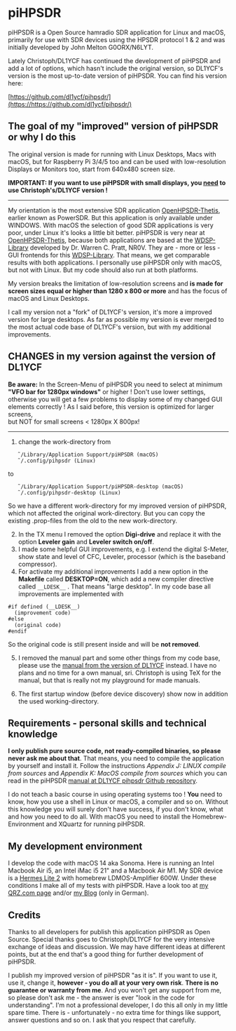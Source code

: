 # piHPSDR

piHPSDR is a Open Source hamradio SDR application for Linux and macOS, primarily for use with SDR devices using the HPSDR protocol 1 & 2 and was initially developed by John Melton G0ORX/N6LYT.

Lately Christoph/DL1YCF has continued the development of piHPSDR and add a lot of options, which hasn't include the original version, so DL1YCF's version is the most up-to-date version of piHPSDR. You can find his version here:

[https://github.com/dl1ycf/pihpsdr/](https://https://github.com/dl1ycf/pihpsdr/)

## The goal of my "improved" version of piHPSDR or why I do this

The original version is made for running with Linux Desktops, Macs with macOS, but for Raspberry Pi 3/4/5 too and can be used with low-resolution Displays or Monitors too, start from 640x480 screen size.

**IMPORTANT: If you want to use piHPSDR with small displays, you <u>need</u> to use Christoph's/DL1YCF version !**

---

My orientation is the most extensive SDR application [OpenHPSDR-Thetis](https://github.com/ramdor/Thetis/), earlier known as PowerSDR. But this application is only available under WINDOWS.
With macOS the selection of good SDR applications is very poor, under Linux it's looks a little bit better. piHPSDR is very near at [OpenHPSDR-Thetis](https://github.com/ramdor/Thetis/), because both applications are based at the [WDSP-Library](https://github.com/TAPR/OpenHPSDR-wdsp) developed by Dr. Warren C. Pratt, NR0V. They are - more or less - GUI frontends for this [WDSP-Library](https://github.com/TAPR/OpenHPSDR-wdsp). That means, we get comparable results with both applications. I personally use piHPSDR only with macOS, but not with Linux.
But my code should also run at both platforms.

My version breaks the limitation of low-resolution screens and **is made for screen sizes equal or higher than 1280 x 800 or more** and has the focus of macOS and Linux Desktops.

I call my version not a "fork" of DL1YCF's version, it's more a improved version for large desktops. As far as possible my version is ever merged to the most actual code base of DL1YCF's version, but with my additional improvements.

## CHANGES in my version against the version of DL1YCF

**Be aware:** In the Screen-Menu of piHPSDR you need to select at minimum **"VFO bar for 1280px windows"** or higher ! Don't use lower settings, otherwise you will get a few problems to display some of my changed GUI elements correctly ! As I said before, this version is optimized for larger screens,<br>but NOT for small screens < 1280px X 800px!

---

1. change the work-directory from

```
   ˜/Library/Application Support/piHPSDR (macOS)
   ˜/.config/pihpsdr (Linux)
```

to

```
   ˜/Library/Application Support/piHPSDR-desktop (macOS)
   ˜/.config/pihpsdr-desktop (Linux)
```

So we have a different work-directory for my improved version of piHPSDR, which not affected the original work-directory. But you can copy the existing .prop-files from the old to the new work-directory.

2. In the TX menu I removed the option **Digi-drive** and replace it with the option **Leveler gain** and **Leveler switch on/off**.
3. I made some helpful GUI improvements, e.g. I extend the digital S-Meter, show state and level of CFC, Leveler, processor (which is the baseband compressor).
4. For activate my additional improvements I add a new option in the **Makefile** called **DESKTOP=ON**, which add a new compiler directive called `__LDESK__` . That means "large desktop". In my code base all improvements are implemented with

```
#if defined (__LDESK__)
  (improvement code)
#else
  (original code)
#endif
```

So the original code is still present inside and will be **not removed**.

5. I removed the manual part and some other things from my code base, please use the [manual from the version of DL1YCF](https://github.com/dl1ycf/pihpsdr/releases/download/current/piHPSDR-Manual.pdf) instead. I have no plans and no time for a own manual, sri. Christoph is using TeX for the manual, but that is really not my playground for made manuals.

6. The first startup window (before device discovery) show now in addition the used working-directory.

## Requirements - personal skills and technical knowledge

**I only publish pure source code, not ready-compiled binaries, so please never ask me about that**. That means, you need to compile the application by yourself and install it. Follow the instructions *Appendix J: LINUX compile from sources* and *Appendix K: MacOS compile from sources* which you can read in the piHPSDR [manual at DL1YCF pihpsdr Github repository](https://github.com/dl1ycf/pihpsdr/releases/download/current/piHPSDR-Manual.pdf).

I do not teach a basic course in using operating systems too ! **You** need to know, how you use a shell in Linux or macOS, a compiler and so on. Without this knowledge you will surely don't have success, if you don't know, what and how you need to do all. With macOS you need to install the Homebrew-Environment and XQuartz for running piHPSDR.

## My development environment

I develop the code with macOS 14 aka Sonoma. Here is running an Intel Macbook Air i5, an Intel iMac i5 21" and a Macbook Air M1. My SDR device is a [Hermes Lite 2](http://www.hermeslite.com/) with homebrew LDMOS-Amplifier 600W. Under these conditions I make all of my tests with piHPSDR.
Have a look too at [my QRZ.com page](https://www.qrz.com/db/DL1BZ) and/or [my Blog](https://hamradio.bzsax.de) (only in German).

## Credits

Thanks to all developers for publish this application piHPSDR as Open Source.
Special thanks goes to Christoph/DL1YCF for the very intensive exchange of ideas and discussion.
We may have different ideas at different points, but at the end that's a good thing for further development of piHPSDR.

I publish my improved version of piHPSDR "as it is". If you want to use it, use it, change it, **however - you do all at your very own risk**.
**There is no guarantee or warranty from me**. And you won't get any support from me, so please don't ask me - the answer is ever "look in the code for understanding". I'm not a professional developer, I do this all only in my little spare time. There is - unfortunately - no extra time for things like support, answer questions and so on. I ask that you respect that carefully.